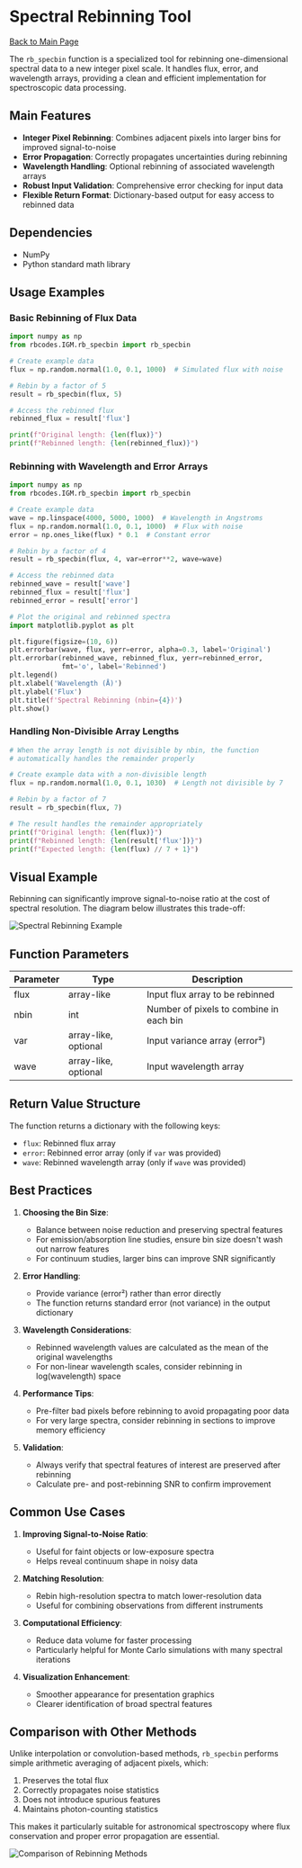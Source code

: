# Spectral Rebinning Tool

[Back to Main Page](../main_readme.md)

The `rb_specbin` function is a specialized tool for rebinning one-dimensional spectral data to a new integer pixel scale. It handles flux, error, and wavelength arrays, providing a clean and efficient implementation for spectroscopic data processing.

## Main Features

- **Integer Pixel Rebinning**: Combines adjacent pixels into larger bins for improved signal-to-noise
- **Error Propagation**: Correctly propagates uncertainties during rebinning
- **Wavelength Handling**: Optional rebinning of associated wavelength arrays
- **Robust Input Validation**: Comprehensive error checking for input data
- **Flexible Return Format**: Dictionary-based output for easy access to rebinned data

## Dependencies

- NumPy
- Python standard math library

## Usage Examples

### Basic Rebinning of Flux Data

```python
import numpy as np
from rbcodes.IGM.rb_specbin import rb_specbin

# Create example data
flux = np.random.normal(1.0, 0.1, 1000)  # Simulated flux with noise

# Rebin by a factor of 5
result = rb_specbin(flux, 5)

# Access the rebinned flux
rebinned_flux = result['flux']

print(f"Original length: {len(flux)}")
print(f"Rebinned length: {len(rebinned_flux)}")
```

### Rebinning with Wavelength and Error Arrays

```python
import numpy as np
from rbcodes.IGM.rb_specbin import rb_specbin

# Create example data
wave = np.linspace(4000, 5000, 1000)  # Wavelength in Angstroms
flux = np.random.normal(1.0, 0.1, 1000)  # Flux with noise
error = np.ones_like(flux) * 0.1  # Constant error

# Rebin by a factor of 4
result = rb_specbin(flux, 4, var=error**2, wave=wave)

# Access the rebinned data
rebinned_wave = result['wave']
rebinned_flux = result['flux']
rebinned_error = result['error']

# Plot the original and rebinned spectra
import matplotlib.pyplot as plt

plt.figure(figsize=(10, 6))
plt.errorbar(wave, flux, yerr=error, alpha=0.3, label='Original')
plt.errorbar(rebinned_wave, rebinned_flux, yerr=rebinned_error, 
             fmt='o', label='Rebinned')
plt.legend()
plt.xlabel('Wavelength (Å)')
plt.ylabel('Flux')
plt.title(f'Spectral Rebinning (nbin={4})')
plt.show()
```

### Handling Non-Divisible Array Lengths

```python
# When the array length is not divisible by nbin, the function
# automatically handles the remainder properly

# Create example data with a non-divisible length
flux = np.random.normal(1.0, 0.1, 1030)  # Length not divisible by 7

# Rebin by a factor of 7
result = rb_specbin(flux, 7)

# The result handles the remainder appropriately
print(f"Original length: {len(flux)}")
print(f"Rebinned length: {len(result['flux'])}")
print(f"Expected length: {len(flux) // 7 + 1}")
```

## Visual Example

Rebinning can significantly improve signal-to-noise ratio at the cost of spectral resolution. The diagram below illustrates this trade-off:

![Spectral Rebinning Example](/images/spectral_rebinning_example.png)

## Function Parameters

| Parameter | Type | Description |
|-----------|------|-------------|
| flux | array-like | Input flux array to be rebinned |
| nbin | int | Number of pixels to combine in each bin |
| var | array-like, optional | Input variance array (error²) |
| wave | array-like, optional | Input wavelength array |

## Return Value Structure

The function returns a dictionary with the following keys:

- `flux`: Rebinned flux array
- `error`: Rebinned error array (only if `var` was provided)
- `wave`: Rebinned wavelength array (only if `wave` was provided)

## Best Practices

1. **Choosing the Bin Size**:
   - Balance between noise reduction and preserving spectral features
   - For emission/absorption line studies, ensure bin size doesn't wash out narrow features
   - For continuum studies, larger bins can improve SNR significantly

2. **Error Handling**:
   - Provide variance (error²) rather than error directly
   - The function returns standard error (not variance) in the output dictionary

3. **Wavelength Considerations**:
   - Rebinned wavelength values are calculated as the mean of the original wavelengths
   - For non-linear wavelength scales, consider rebinning in log(wavelength) space

4. **Performance Tips**:
   - Pre-filter bad pixels before rebinning to avoid propagating poor data
   - For very large spectra, consider rebinning in sections to improve memory efficiency

5. **Validation**:
   - Always verify that spectral features of interest are preserved after rebinning
   - Calculate pre- and post-rebinning SNR to confirm improvement

## Common Use Cases

1. **Improving Signal-to-Noise Ratio**:
   - Useful for faint objects or low-exposure spectra
   - Helps reveal continuum shape in noisy data

2. **Matching Resolution**:
   - Rebin high-resolution spectra to match lower-resolution data
   - Useful for combining observations from different instruments

3. **Computational Efficiency**:
   - Reduce data volume for faster processing
   - Particularly helpful for Monte Carlo simulations with many spectral iterations

4. **Visualization Enhancement**:
   - Smoother appearance for presentation graphics
   - Clearer identification of broad spectral features

## Comparison with Other Methods

Unlike interpolation or convolution-based methods, `rb_specbin` performs simple arithmetic averaging of adjacent pixels, which:

1. Preserves the total flux
2. Correctly propagates noise statistics
3. Does not introduce spurious features
4. Maintains photon-counting statistics

This makes it particularly suitable for astronomical spectroscopy where flux conservation and proper error propagation are essential.

![Comparison of Rebinning Methods](/images/rebinning_methods_comparison.png)